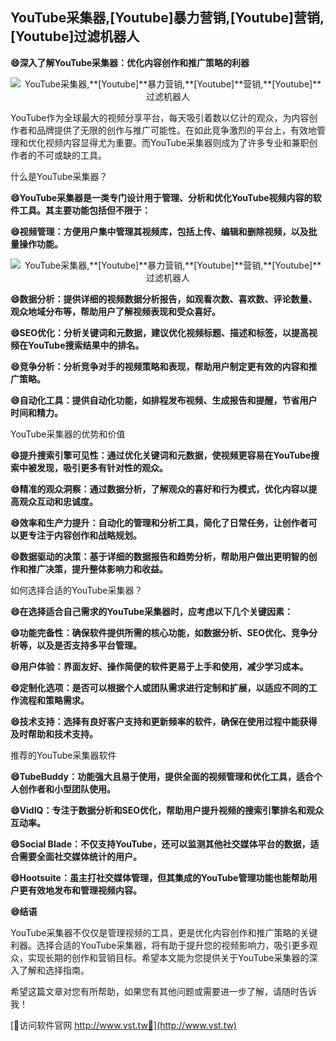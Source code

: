 ## **YouTube采集器,**[Youtube]**暴力营销,**[Youtube]**营销,**[Youtube]**过滤机器人**

**😄深入了解YouTube采集器：优化内容创作和推广策略的利器**

 <center><img src="https://vst.tw/MP4/tuiguang/png/8.png" alt="YouTube采集器,**[Youtube]**暴力营销,**[Youtube]**营销,**[Youtube]**过滤机器人"></center>

YouTube作为全球最大的视频分享平台，每天吸引着数以亿计的观众，为内容创作者和品牌提供了无限的创作与推广可能性。在如此竞争激烈的平台上，有效地管理和优化视频内容显得尤为重要。而YouTube采集器则成为了许多专业和兼职创作者的不可或缺的工具。

什么是YouTube采集器？

**😄YouTube采集器是一类专门设计用于管理、分析和优化YouTube视频内容的软件工具。其主要功能包括但不限于：**

**😄视频管理：方便用户集中管理其视频库，包括上传、编辑和删除视频，以及批量操作功能。**

 <center><img src="https://vst.tw/MP4/tuiguang/png/8.png" alt="YouTube采集器,**[Youtube]**暴力营销,**[Youtube]**营销,**[Youtube]**过滤机器人"></center>

**😄数据分析：提供详细的视频数据分析报告，如观看次数、喜欢数、评论数量、观众地域分布等，帮助用户了解视频表现和受众喜好。**

**😄SEO优化：分析关键词和元数据，建议优化视频标题、描述和标签，以提高视频在YouTube搜索结果中的排名。**

**😄竞争分析：分析竞争对手的视频策略和表现，帮助用户制定更有效的内容和推广策略。**

**😄自动化工具：提供自动化功能，如排程发布视频、生成报告和提醒，节省用户时间和精力。**

YouTube采集器的优势和价值

**😄提升搜索引擎可见性：通过优化关键词和元数据，使视频更容易在YouTube搜索中被发现，吸引更多有针对性的观众。**

**😄精准的观众洞察：通过数据分析，了解观众的喜好和行为模式，优化内容以提高观众互动和忠诚度。**

**😄效率和生产力提升：自动化的管理和分析工具，简化了日常任务，让创作者可以更专注于内容创作和战略规划。**

**😄数据驱动的决策：基于详细的数据报告和趋势分析，帮助用户做出更明智的创作和推广决策，提升整体影响力和收益。**

如何选择合适的YouTube采集器？

**😄在选择适合自己需求的YouTube采集器时，应考虑以下几个关键因素：**

**😄功能完备性：确保软件提供所需的核心功能，如数据分析、SEO优化、竞争分析等，以及是否支持多平台管理。**

**😄用户体验：界面友好、操作简便的软件更易于上手和使用，减少学习成本。**

**😄定制化选项：是否可以根据个人或团队需求进行定制和扩展，以适应不同的工作流程和策略需求。**

**😄技术支持：选择有良好客户支持和更新频率的软件，确保在使用过程中能获得及时帮助和技术支持。**

推荐的YouTube采集器软件

**😄TubeBuddy：功能强大且易于使用，提供全面的视频管理和优化工具，适合个人创作者和小型团队使用。**

**😄VidIQ：专注于数据分析和SEO优化，帮助用户提升视频的搜索引擎排名和观众互动率。**

**😄Social Blade：不仅支持YouTube，还可以监测其他社交媒体平台的数据，适合需要全面社交媒体统计的用户。**

**😄Hootsuite：虽主打社交媒体管理，但其集成的YouTube管理功能也能帮助用户更有效地发布和管理视频内容。**

**😄结语**

YouTube采集器不仅仅是管理视频的工具，更是优化内容创作和推广策略的关键利器。选择合适的YouTube采集器，将有助于提升您的视频影响力，吸引更多观众，实现长期的创作和营销目标。希望本文能为您提供关于YouTube采集器的深入了解和选择指南。

希望这篇文章对您有所帮助，如果您有其他问题或需要进一步了解，请随时告诉我！


[👻访问软件官网 http://www.vst.tw👻](http://www.vst.tw)

